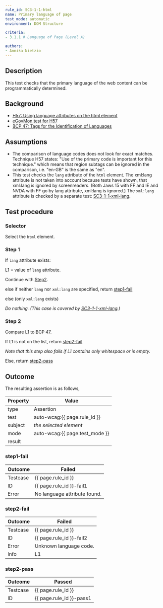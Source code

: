 ```yaml
---
rule_id: SC3-1-1-html
name: Primary language of page
test_mode: automatic
environment: DOM Structure

criteria:
- 3.1.1 # Language of Page (Level A)

authors:
- Annika Nietzio
---
```


## Description

This test checks that the primary language of the web content can be programmatically determined.

## Background

- [H57: Using language attributes on the html element](http://www.w3.org/TR/2014/NOTE-WCAG20-TECHS-20140408/H57)
- [eGovMon test for H57](http://wiki.egovmon.no/wiki/SC3.1.1#Element_html)
- [BCP 47: Tags for the Identification of Languages](http://www.rfc-editor.org/rfc/bcp/bcp47.txt)

## Assumptions

- The comparison of language codes does not look for exact matches. Technique H57 states: "Use of the primary code is important for this technique." which means that region subtags can be ignored in the comparison, i.e. "en-GB" is the same as "en".
- This test checks the `lang` attribute of the `html` element. The xml:lang attribute is not taken into account because tests have shown, that xml:lang is ignored by screenreaders. (Both Jaws 15 with FF and IE and NVDA with FF go by lang attribute, xml:lang is ignored.) The `xml:lang` attribute is checked by a separate test: [SC3-1-1-xml-lang](SC3-1-1-xml-lang.html).

## Test procedure

### Selector

Select the `html` element.

### Step 1

If `lang` attribute exists:

L1 = value of `lang` attribute.

Continue with [Step2](#step-2).

else if neither `lang` nor `xml:lang` are specified, return [step1-fail](#step1-fail)

else (only `xml:lang` exists)

*Do nothing. (This case is covered by [SC3-1-1-xml-lang](SC3-1-1-xml-lang.html).)*

### Step 2

Compare L1 to BCP 47.

If L1 is not on the list, return [step2-fail](#step2-fail)

*Note that this step also fails if L1 contains only whitespace or is empty.*

Else, return [step2-pass](#step2-pass)

## Outcome

The resulting assertion is as follows,

| Property | Value
|----------|----------
| type     | Assertion
| test     | auto-wcag:{{ page.rule_id }}
| subject  | *the selected element*
| mode     | auto-wcag:{{ page.test_mode }}
| result   | <One TestResult from below>

### step1-fail

| Outcome  | Failed
|----------|-----
| Testcase | {{ page.rule_id }}
| ID       | {{ page.rule_id }}-fail1
| Error    | No language attribute found.

### step2-fail

| Outcome  | Failed
|----------|-----
| Testcase | {{ page.rule_id }}
| ID       | {{ page.rule_id }}-fail2
| Error    | Unknown language code.
| Info     | L1

### step2-pass

| Outcome  | Passed
|----------|-----
| Testcase | {{ page.rule_id }}
| ID       | {{ page.rule_id }}-pass1

